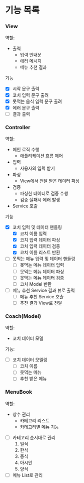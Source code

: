 # 기능 목록

### View
역할:
   - 출력
     - 입력 안내문
     - 에러 메시지
     - 메뉴 추천 결과

기능
   -[x] 시작 문구 출력
   -[x] 코치 입력 문구 출려
   -[x] 못먹는 음식 입력 문구 출려
   -[x] 에러 문구 출력
   -[ ] 결과 출력

### Controller
역할:
   - 메인 로직 수행
     - 애플리케이션 흐름 제어
   - 입력
     - 사용자의 입력 받기
   - 파싱
     - View에서 전달 받은 데이터 파싱
   - 검증
     - 파싱한 데이터로 검증 수행
     - 검증 실패시 에러 발생
   - Service 호출

기능
   -[x] 코치 입력 및 데이터 핸들링
     -[x] 코치 이름 입력 
     -[x] 코치 입력 데이터 파싱
     -[x] 코치 입력 데이터 검증
     -[x] 코치 이름 리스트 반환
   -[ ] 못먹는 메뉴 입력 및 데이터 핸들링
     -[ ] 못먹는 메뉴 데이터 입력 
     -[ ] 못먹는 메뉴 데이터 파싱
     -[ ] 못먹는 메뉴 데이터 검증
     -[ ] 코치 Model 반환
   -[ ] 메뉴 추천 Service 결과 뷰로 출력
     -[ ] 메뉴 추천 Service 호출
     -[ ] 추천 결과 View로 전달

### Coach(Model)
역할:
   - 코치 데이터 모델

기능:
   -[ ] 코치 데이터 모델링
     -[ ] 코치 이름
     -[ ] 못먹는 메뉴
     -[ ] 추천 받은 메뉴

### MenuBook
역할:
   - 상수 관리
     - 카테고리 리스트
     - 카테고리별 메뉴
기능
   -[ ] 카테고리 순서대로 관리
     1. 일식
     2. 한식
     3. 중식
     4. 아시안
     5. 양식
   -[ ] 메뉴 List<String>로 관리